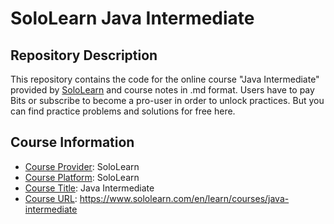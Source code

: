 <!-- README file for online courses -->

# SoloLearn Java Intermediate

## Repository Description

This repository contains the code for the online course "Java Intermediate" provided by [SoloLearn](https://www.sololearn.com) and course notes in .md format. Users have to pay Bits or subscribe to become a pro-user in order to unlock practices. But you can find practice problems and solutions for free here.

## Course Information

- <ins>Course Provider</ins>: SoloLearn
- <ins>Course Platform</ins>: SoloLearn
- <ins>Course Title</ins>: Java Intermediate
- <ins>Course URL</ins>: https://www.sololearn.com/en/learn/courses/java-intermediate
